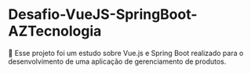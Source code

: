 # Desafio-VueJS-SpringBoot-AZTecnologia
:wrench: Esse projeto foi um estudo sobre Vue.js e Spring Boot realizado para o desenvolvimento de uma aplicação de gerenciamento de produtos.

